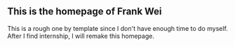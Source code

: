 ## This is the homepage of Frank Wei
This is a rough one by template since I don't have enough time to do myself. After I find internship, I will remake this homepage.
